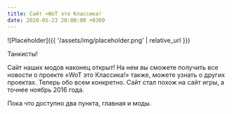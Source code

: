 ```yaml
---
title: Сайт «WoT это Классика!
date: 2020-05-23 20:00:00 +0300
---
```

<p style="display: none">Открываемся!</p>

![Placeholder]({{ '/assets/img/placeholder.png' | relative_url }})

Танкисты!

Сайт наших модов наконец открыт! На нем вы сможете получить все новости о проекте «WoT это Классика!» также, можете узнать о других проектах. Теперь обо всем конкретно. Сайт стал похож на сайт игры, а точнее ноябрь 2016 года.

Пока что доступно два пункта, главная и моды.